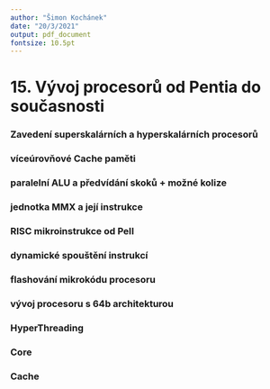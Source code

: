 ```yaml
---
author: "Šimon Kochánek"
date: "20/3/2021"
output: pdf_document
fontsize: 10.5pt
---
```


<style type="text/css">
  body{
    font-size: 10.5pt;
  }
</style>

# 15. Vývoj procesorů od Pentia do současnosti

### Zavedení superskalárních a hyperskalárních procesorů

### víceúrovňové Cache paměti

### paralelní ALU a předvídání skoků + možné kolize

### jednotka MMX a její instrukce

### RISC mikroinstrukce od PeII 

### dynamické spouštění instrukcí

### flashování mikrokódu procesoru

### vývoj procesoru s 64b architekturou 

### HyperThreading

### Core

### Cache